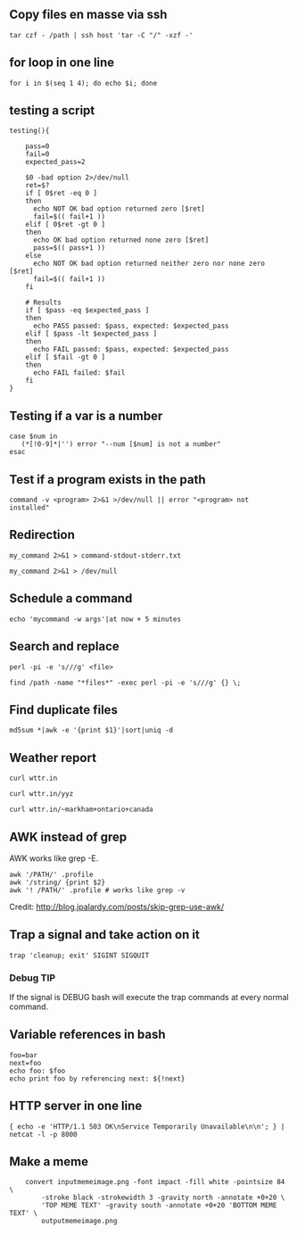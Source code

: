 ## Copy files en masse via ssh

    tar czf - /path | ssh host 'tar -C "/" -xzf -'

## for loop in one line

    for i in $(seq 1 4); do echo $i; done
 
## testing a script

    testing(){
        
        pass=0
        fail=0
        expected_pass=2

        $0 -bad option 2>/dev/null
        ret=$?
        if [ 0$ret -eq 0 ]
        then
          echo NOT OK bad option returned zero [$ret]
          fail=$(( fail+1 ))
        elif [ 0$ret -gt 0 ]
        then
          echo OK bad option returned none zero [$ret]
          pass=$(( pass+1 ))
        else
          echo NOT OK bad option returned neither zero nor none zero [$ret]
          fail=$(( fail+1 ))
        fi

        # Results
        if [ $pass -eq $expected_pass ]
        then
          echo PASS passed: $pass, expected: $expected_pass
        elif [ $pass -lt $expected_pass ]
        then
          echo FAIL passed: $pass, expected: $expected_pass
        elif [ $fail -gt 0 ]
        then
          echo FAIL failed: $fail
        fi
    }

## Testing if a var is a number

    case $num in
       (*[!0-9]*|'') error "--num [$num] is not a number"
    esac

## Test if a program exists in the path 

    command -v <program> 2>&1 >/dev/null || error "<program> not installed"

## Redirection

    my_command 2>&1 > command-stdout-stderr.txt

    my_command 2>&1 > /dev/null

## Schedule a command

    echo 'mycommand -w args'|at now + 5 minutes

## Search and replace

    perl -pi -e 's///g' <file>

    find /path -name "*files*" -exec perl -pi -e 's///g' {} \;

## Find duplicate files

    md5sum *|awk -e '{print $1}'|sort|uniq -d

## Weather report

    curl wttr.in

    curl wttr.in/yyz

    curl wttr.in/~markham+ontario+canada

## AWK instead of grep

AWK works like grep -E.

    awk '/PATH/' .profile
    awk '/string/ {print $2}
    awk '! /PATH/' .profile # works like grep -v

Credit: http://blog.jpalardy.com/posts/skip-grep-use-awk/

## Trap a signal and take action on it

    trap 'cleanup; exit' SIGINT SIGQUIT
    
### Debug TIP

If the signal is DEBUG bash will execute the trap commands at every normal command.

## Variable references in bash

    foo=bar
    next=foo
    echo foo: $foo
    echo print foo by referencing next: ${!next}
    
## HTTP server in one line

    { echo -e 'HTTP/1.1 503 OK\nService Temporarily Unavailable\n\n'; } | netcat -l -p 8000

## Make a meme

```shell
    convert inputmemeimage.png -font impact -fill white -pointsize 84 \
        -stroke black -strokewidth 3 -gravity north -annotate +0+20 \
        'TOP MEME TEXT' -gravity south -annotate +0+20 'BOTTOM MEME TEXT' \
        outputmemeimage.png 
```
